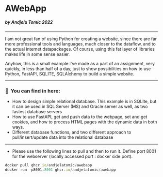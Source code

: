 
# AWebApp
##### by Andjela Tomic 2022
***

I am not great fan of using Python for creating a website, since there are far more professional tools and languages, much closer to the dataflow, and to the actual internet datapackages. Of course, using this fat layer of libraries makes life in some sense easier. 

Anyhow, this is a small example I've made as a part of an assignment, very quickly, in less than half of a day, just to show possibilities on how to use Python, FastAPI, SQLITE, SQLAlchemy to build a simple website.

---


### 🚀&nbsp; You can find in here:
 - How to design simple relational database. This example is in SQLIte, but it can be used in SQL Server (MS) and Oracle server as well, as two fastest database servers
 - How to use FastAPI, get and push data to the webpage, set and get cookies, and how to process HTML pages with the dynamic data in both ways.
 - Different database functions, and two different approach to pull/insert/update data into the relational database
 
---

- Please use the following lines to pull and then to run it. Define port 8001 for the webserver (locally accessed port : docker side port).

```jsx 
docker pull ghcr.io/andjelatomic/awebapp
docker run -p8001:8001 ghcr.io/andjelatomic/awebapp
```




